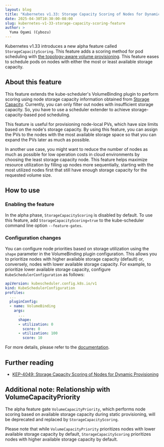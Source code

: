 ```yaml
---
layout: blog
title: "Kubernetes v1.33: Storage Capacity Scoring of Nodes for Dynamic Provisioning (alpha)"
date: 2025-04-30T10:30:00-08:00
slug: kubernetes-v1-33-storage-capacity-scoring-feature
author: >
  Yuma Ogami (Cybozu)
---
```


Kubernetes v1.33 introduces a new alpha feature called `StorageCapacityScoring`. This feature adds a scoring method for pod scheduling
with [the topology-aware volume provisioning](/blog/2018/10/11/topology-aware-volume-provisioning-in-kubernetes/).
This feature eases to schedule pods on nodes with either the most or least available storage capacity.

## About this feature

This feature extends the kube-scheduler's VolumeBinding plugin to perform scoring using node storage capacity information
obtained from [Storage Capacity](/docs/concepts/storage/storage-capacity/). Currently, you can only filter out nodes with insufficient storage capacity.
So, you have to use a scheduler extender to achieve storage-capacity-based pod scheduling.

This feature is useful for provisioning node-local PVs, which have size limits based on the node's storage capacity. By using this feature,
you can assign the PVs to the nodes with the most available storage space so that you can expand the PVs later as much as possible.

In another use case, you might want to reduce the number of nodes as much as possible for low operation costs in cloud environments by choosing
the least storage capacity node. This feature helps maximize resource utilization by filling up nodes more sequentially, starting with the most
utilized nodes first that still have enough storage capacity for the requested volume size.

## How to use

### Enabling the feature

In the alpha phase, `StorageCapacityScoring` is disabled by default. To use this feature, add `StorageCapacityScoring=true`
to the kube-scheduler command line option `--feature-gates`.

### Configuration changes

You can configure node priorities based on storage utilization using the `shape` parameter in the VolumeBinding plugin configuration.
This allows you to prioritize nodes with higher available storage capacity (default) or, conversely, nodes with lower available storage capacity.
For example, to prioritize lower available storage capacity, configure `KubeSchedulerConfiguration` as follows:

```yaml
apiVersion: kubescheduler.config.k8s.io/v1
kind: KubeSchedulerConfiguration
profiles:
  ...
  pluginConfig:
  - name: VolumeBinding
    args:
      ...
      shape:
      - utilization: 0
        score: 0
      - utilization: 100
        score: 10
```

For more details, please refer to the [documentation](/docs/reference/config-api/kube-scheduler-config.v1/#kubescheduler-config-k8s-io-v1-VolumeBindingArgs).

## Further reading

- [KEP-4049: Storage Capacity Scoring of Nodes for Dynamic Provisioning](https://github.com/kubernetes/enhancements/blob/master/keps/sig-storage/4049-storage-capacity-scoring-of-nodes-for-dynamic-provisioning/README.md)

## Additional note: Relationship with VolumeCapacityPriority

The alpha feature gate `VolumeCapacityPriority`, which performs node scoring based on available storage capacity during static provisioning,
will be deprecated and replaced by `StorageCapacityScoring`.

Please note that while `VolumeCapacityPriority` prioritizes nodes with lower available storage capacity by default,
`StorageCapacityScoring` prioritizes nodes with higher available storage capacity by default.
